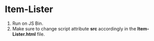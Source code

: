 # Item-Lister
<ol>
<li>Run on JS Bin.</li>
  <li>Make sure to change script attribute <b>src</b> accordingly in the <b>Item-Lister.html</b> file.</li>
</ol>

